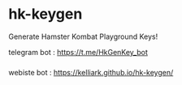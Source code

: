 # hk-keygen
Generate Hamster Kombat Playground Keys!

telegram bot : https://t.me/HkGenKey_bot

###

webiste bot : https://kelliark.github.io/hk-keygen/

#####

